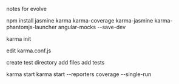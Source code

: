 notes for evolve

npm install jasmine karma karma-coverage karma-jasmine karma-phantomjs-launcher angular-mocks --save-dev

karma init

edit karma.conf.js

create test directory
add files
add tests

karma start
karma start --reporters coverage --single-run

